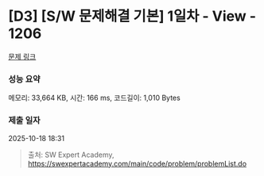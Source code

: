 # [D3] [S/W 문제해결 기본] 1일차 - View - 1206 

[문제 링크](https://swexpertacademy.com/main/code/problem/problemDetail.do?contestProbId=AV134DPqAA8CFAYh) 

### 성능 요약

메모리: 33,664 KB, 시간: 166 ms, 코드길이: 1,010 Bytes

### 제출 일자

2025-10-18 18:31



> 출처: SW Expert Academy, https://swexpertacademy.com/main/code/problem/problemList.do
